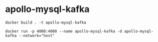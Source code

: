 # apollo-mysql-kafka

```
docker build . -t apollo-mysql-kafka

docker run -p 4000:4000 --name apollo-mysql-kafka -d apollo-mysql-kafka --network="host"
```